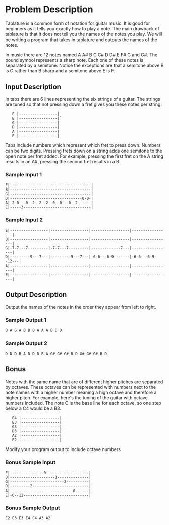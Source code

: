 # Problem Description

Tablature is a common form of notation for guitar music. It is good for beginners as it tells you exactly how to play a note. The main drawback of tablature is that it does not tell you the names of the notes you play. We will be writing a program that takes in tablature and outputs the names of the notes.

In music there are 12 notes named A A# B C C# D D# E F# G and G#. The pound symbol represents a sharp note. Each one of these notes is separated by a semitone. Notice the exceptions are that a semitone above B is C rather than B sharp and a semitone above E is F.


## Input Description

In tabs there are 6 lines representing the six strings of a guitar. The strings are tuned so that not pressing down a fret gives you these notes per string:

```
   E |-----------------|   
   B |-----------------|`   
   G |-----------------|   
   D |-----------------|   
   A |-----------------|   
   E |-----------------|
```

Tabs include numbers which represent which fret to press down. Numbers can be two digits. Pressing frets down on a string adds one semitone to the open note per fret added. For example, pressing the first fret on the A string results in an A#, pressing the second fret results in a B.

### Sample Input 1

```
E|------------------------------------|
B|------------------------------------|
G|------------------------------------|
D|--------------------------------0-0-|
A|-2-0---0--2--2--2--0--0---0--2------|
E|-----3------------------------------|
```

### Sample Input 2

```
E|-----------------|-----------------|-----------------|-----------------|
B|-----------------|-----------------|-----------------|-----------------|
G|-7-7---7---------|-7-7---7---------|-------------7---|-----------------|
D|---------9---7---|---------9---7---|-6-6---6-9-------|-6-6---6-9--12---|
A|-----------------|-----------------|-----------------|-----------------|
E|-----------------|-----------------|-----------------|-----------------|
```

## Output Description

Output the names of the notes in the order they appear from left to right.

### Sample Output 1

`B A G A B B B A A A B D D`

### Sample Output 2

`D D D B A D D D B A G# G# G# B D G# G# G# B D`

## Bonus

Notes with the same name that are of different higher pitches are separated by octaves. These octaves can be represented with numbers next to the note names with a higher number meaning a high octave and therefore a higher pitch. For example, here's the tuning of the
guitar with octave numbers included. The note C is the base line for each octave, so one step below a C4 would be a B3.

```
   E4 |-----------------|
   B3 |-----------------|
   G3 |-----------------|
   D3 |-----------------|
   A2 |-----------------|
   E2 |-----------------|
```

Modify your program output to include octave numbers

### Bonus Sample Input

```
E|---------------0-------------------|
B|--------------------1--------------|
G|------------------------2----------|
D|---------2-------------------------|
A|----------------------------0------|
E|-0--12-----------------------------|
```

### Bonus Sample Output

`E2 E3 E3 E4 C4 A3 A2`
